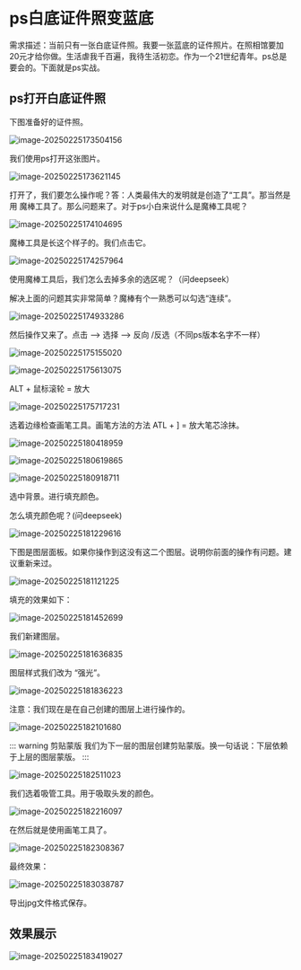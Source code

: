 # ps白底证件照变蓝底

需求描述：当前只有一张白底证件照。我要一张蓝底的证件照片。在照相馆要加20元才给你做。生活虐我千百遍，我待生活初恋。作为一个21世纪青年。ps总是要会的。下面就是ps实战。

## ps打开白底证件照



下图准备好的证件照。



![image-20250225173504156](demo02_2025_02_25.assets/image-20250225173504156.png)

我们使用ps打开这张图片。

![image-20250225173621145](demo02_2025_02_25.assets/image-20250225173621145.png)



打开了，我们要怎么操作呢？答：人类最伟大的发明就是创造了“工具”。那当然是用 魔棒工具了。那么问题来了。对于ps小白来说什么是魔棒工具呢？



![image-20250225174104695](demo02_2025_02_25.assets/image-20250225174104695.png)

魔棒工具是长这个样子的。我们点击它。

![image-20250225174257964](demo02_2025_02_25.assets/image-20250225174257964.png)

使用魔棒工具后，我们怎么去掉多余的选区呢？（问deepseek）

解决上面的问题其实非常简单？魔棒有个一熟悉可以勾选“连续”。

![image-20250225174933286](demo02_2025_02_25.assets/image-20250225174933286.png)



然后操作又来了。点击 --> 选择 --> 反向 /反选（不同ps版本名字不一样）



![image-20250225175155020](demo02_2025_02_25.assets/image-20250225175155020.png)







![image-20250225175613075](demo02_2025_02_25.assets/image-20250225175613075.png)





ALT +  鼠标滚轮  = 放大

![image-20250225175717231](demo02_2025_02_25.assets/image-20250225175717231.png)



选着边缘检查画笔工具。画笔方法的方法 ATL + ] = 放大笔芯涂抹。

![image-20250225180418959](demo02_2025_02_25.assets/image-20250225180418959.png)







![image-20250225180619865](demo02_2025_02_25.assets/image-20250225180619865.png)







![image-20250225180918711](demo02_2025_02_25.assets/image-20250225180918711.png)





选中背景。进行填充颜色。

怎么填充颜色呢？(问deepseek)

![image-20250225181229616](demo02_2025_02_25.assets/image-20250225181229616.png)



下图是图层面板。如果你操作到这没有这二个图层。说明你前面的操作有问题。建议重新来过。

![image-20250225181121225](demo02_2025_02_25.assets/image-20250225181121225.png)





填充的效果如下：

![image-20250225181452699](demo02_2025_02_25.assets/image-20250225181452699.png)



我们新建图层。



![image-20250225181636835](demo02_2025_02_25.assets/image-20250225181636835.png)





图层样式我们改为 “强光”。

![image-20250225181836223](demo02_2025_02_25.assets/image-20250225181836223.png)



注意：我们现在是在自己创建的图层上进行操作的。

![image-20250225182101680](demo02_2025_02_25.assets/image-20250225182101680.png)



::: warning 剪贴蒙版
我们为下一层的图层创建剪贴蒙版。换一句话说：下层依赖于上层的图层蒙版。
:::

![image-20250225182511023](demo02_2025_02_25.assets/image-20250225182511023.png)

我们选着吸管工具。用于吸取头发的颜色。

![image-20250225182216097](demo02_2025_02_25.assets/image-20250225182216097.png)

在然后就是使用画笔工具了。

![image-20250225182308367](demo02_2025_02_25.assets/image-20250225182308367.png)

最终效果：

![image-20250225183038787](demo02_2025_02_25.assets/image-20250225183038787.png)

导出jpg文件格式保存。

## 效果展示

![image-20250225183419027](demo02_2025_02_25.assets/image-20250225183419027.png)



